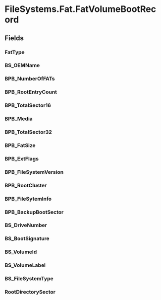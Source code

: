 ﻿


# FileSystems.Fat.FatVolumeBootRecord

## Fields

### FatType

### BS_OEMName

### BPB_NumberOfFATs

### BPB_RootEntryCount

### BPB_TotalSector16

### BPB_Media

### BPB_TotalSector32

### BPB_FatSize

### BPB_ExtFlags

### BPB_FileSystemVersion

### BPB_RootCluster

### BPB_FileSytemInfo

### BPB_BackupBootSector

### BS_DriveNumber

### BS_BootSignature

### BS_VolumeId

### BS_VolumeLabel

### BS_FileSystemType

### RootDirectorySector
